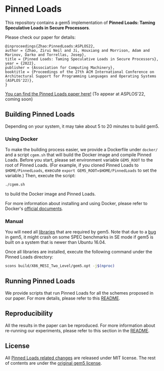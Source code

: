# Pinned Loads

This repository contains a gem5 implementation of
**Pinned Loads: Taming Speculative Loads in Secure Processors**.

Please check our paper for details:

```
@inproceedings{Zhao:PinnedLoads:ASPLOS22,
author = {Zhao, Zirui Neil and Ji, Houxiang and Morrison, Adam and Marinov, Darko and Torrellas, Josep},
title = {Pinned Loads: Taming Speculative Loads in Secure Processors},
year = {2022},
publisher = {Association for Computing Machinery},
booktitle = {Proceedings of the 27th ACM International Conference on Architectural Support for Programming Languages and Operating Systems (ASPLOS'22)},
}
```

[You can find the Pinned Loads paper here!](http://iacoma.cs.uiuc.edu/work/chrono.html)
(To appear at ASPLOS'22, coming soon)


## Building Pinned Loads
Depending on your system, it may take about 5 to 20 minutes to build gem5.

### Using Docker
To make the building process easier,
we provide a Dockerfile under `docker/` and a script `cgem.sh`
that will build the Docker image and compile Pinned Loads.
Before you start, please set environment variable `GEM5_ROOT` to
the root of Pinned Loads.
(For example, if you cloned Pinned Loads to `$HOME/PinnedLoads`, execute
`export GEM5_ROOT=$HOME/PinnedLoads` to set the variable.)
Then, execute the script:
```bash
./cgem.sh
```
to build the Docker image and Pinned Loads.

For more information about installing and using Docker, please refer to Docker's
[official documents](https://docs.docker.com/engine/reference/commandline/docker/).

### Manual
You will need all [libraries](https://www.gem5.org/documentation/learning_gem5/part1/building/)
that are required by gem5.
Note that due to a [bug](https://gem5.atlassian.net/browse/GEM5-631) in gem5,
it might crash on some SPEC benchmarks in SE mode if
gem5 is built on a system that is newer than Ubuntu 16.04.

Once all libraries are installed, execute the following command under the Pinned Loads directory:
```bash
scons build/X86_MESI_Two_Level/gem5.opt -j$(nproc)
```

## Running Pinned Loads
We provide scripts that run Pinned Loads for all the schemes proposed in our paper.
For more details, please refer to this [README](scripts/README.md).

## Reproducibility
All the results in the paper can be reproduced. For more information about
re-running our experiments, please refer to this section in the [README](scripts/README.md#Reproducibility).

## License
All [Pinned Loads related changes](https://github.com/zzrcxb/PinnedLoads/compare/vanilla..main)
are released under MIT license.
The rest of contents are under the [original gem5 license](./LICENSE).
